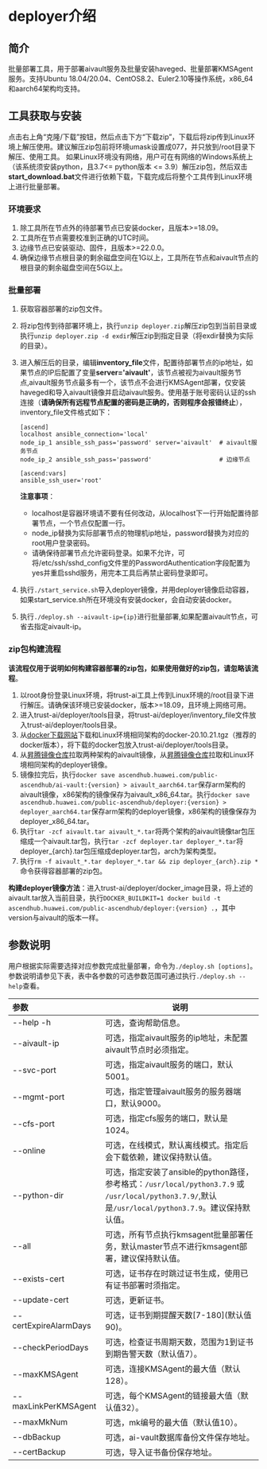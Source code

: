 # deployer介绍

## 简介

批量部署工具，用于部署aivault服务及批量安装haveged、批量部署KMSAgent服务。支持Ubuntu 18.04/20.04、CentOS8.2、Euler2.10等操作系统，x86_64和aarch64架构均支持。

## 工具获取与安装

点击右上角“克隆/下载”按钮，然后点击下方“下载zip”，下载后将zip传到Linux环境上解压使用。建议解压zip包前将环境umask设置成077，并只放到/root目录下解压、使用工具。
如果Linux环境没有网络，用户可在有网络的Windows系统上（该系统须安装python，且3.7<= python版本 <= 3.9）解压zip包，然后双击**start_download.bat**文件进行依赖下载，下载完成后将整个工具传到Linux环境上进行批量部署。


### 环境要求

1. 除工具所在节点外的待部署节点已安装docker，且版本>=18.09。
2. 工具所在节点需要校准到正确的UTC时间。
3. 边缘节点已安装驱动、固件，且版本>=22.0.0。
4. 确保边缘节点根目录的剩余磁盘空间在1G以上，工具所在节点和aivault节点的根目录的剩余磁盘空间在5G以上。

### 批量部署

1. 获取容器部署的zip包文件。
2. 将zip包传到待部署环境上，执行`unzip deployer.zip`解压zip包到当前目录或执行`unzip deployer.zip -d exdir`解压zip到指定目录（将exdir替换为实际的目录）。
3. 进入解压后的目录，编辑**inventory_file**文件，配置待部署节点的ip地址，如果节点的IP后配置了变量**server='aivault'**，该节点被视为aivault服务节点,aivault服务节点最多有一个，该节点不会进行KMSAgent部署，仅安装haveged和导入aivault镜像并启动aivault服务。使用基于账号密码认证的ssh连接（**请确保所有远程节点配置的密码是正确的，否则程序会报错终止**），inventory_file文件格式如下：

   ```text
   [ascend]
   localhost ansible_connection='local'
   node_ip_1 ansible_ssh_pass='password' server='aivault'  # aivault服务节点
   node_ip_2 ansible_ssh_pass='password'                   # 边缘节点

   [ascend:vars]
   ansible_ssh_user='root'
   ```

   **注意事项**：
   - localhost是容器环境请不要有任何改动，从localhost下一行开始配置待部署节点，一个节点仅配置一行。
   - node_ip替换为实际部署节点的物理机ip地址，password替换为对应的root用户登录密码。
   - 请确保待部署节点允许密码登录。如果不允许，可将/etc/ssh/sshd_config文件里的PasswordAuthentication字段配置为yes并重启sshd服务，用完本工具后再禁止密码登录即可。

4. 执行`./start_service.sh`导入deployer镜像，并用deployer镜像启动容器，如果start_service.sh所在环境没有安装docker，会自动安装docker。
5. 执行`./deploy.sh --aivault-ip={ip}`进行批量部署,如果配置aivault节点，可省去指定aivault-ip。

### zip包构建流程

**该流程仅用于说明如何构建容器部署的zip包，如果使用做好的zip包，请忽略该流程**。

1. 以root身份登录Linux环境，将trust-ai工具上传到Linux环境的/root目录下进行解压。请确保该环境已安装docker，版本>=18.09，且环境上网络可用。
2. 进入trust-ai/deployer/tools目录，将trust-ai/deployer/inventory_file文件放入trust-ai/deployer/tools目录。
3. 从[docker下载网站](https://mirrors.huaweicloud.com/docker-ce/linux/static/stable/)下载和Linux环境相同架构的docker-20.10.21.tgz（推荐的docker版本），将下载的docker包放入trust-ai/deployer/tools目录。
4. 从[昇腾镜像仓库](https://ascendhub.huawei.com/#/detail/ai-vault)拉取两种架构的aivault镜像，从[昇腾镜像仓库](https://ascendhub.huawei.com/#/detail/deployer)拉取和Linux环境相同架构的deployer镜像。
5. 镜像拉完后，执行`docker save ascendhub.huawei.com/public-ascendhub/ai-vault:{version} > aivault_aarch64.tar`保存arm架构的aivault镜像，x86架构的镜像保存为aivault_x86_64.tar。执行`docker save ascendhub.huawei.com/public-ascendhub/deployer:{version} > deployer_aarch64.tar`保存arm架构的deployer镜像，x86架构的镜像保存为deployer_x86_64.tar。
6. 执行`tar -zcf aivault.tar aivault_*.tar`将两个架构的aivault镜像tar包压缩成一个aivault.tar包，执行`tar -zcf deployer.tar deployer_*.tar`将deployer_{arch}.tar包压缩成deployer.tar包，arch为架构类型。
7. 执行`rm -f aivault_*.tar deployer_*.tar && zip deployer_{arch}.zip *`命令获得容器部署的zip包。

**构建deployer镜像方法**：进入trust-ai/deployer/docker_image目录，将上述的aivault.tar放入当前目录，执行`DOCKER_BUILDKIT=1 docker build -t ascendhub.huawei.com/public-ascendhub/deployer:{version} .`，其中version与aivault的版本一样。


## 参数说明

用户根据实际需要选择对应参数完成批量部署，命令为`./deploy.sh [options]`。
参数说明请参见下表，表中各参数的可选参数范围可通过执行`./deploy.sh --help`查看。

| 参数                  | 说明                                                                                                                                                          |
| :-------------------- | ------------------------------------------------------------------------------------------------------------------------------------------------------------- |
| --help  -h            | 可选，查询帮助信息。                                                                                                                                          |
| --aivault-ip          | 可选，指定aivault服务的ip地址，未配置aivault节点时必须指定。                                                                                                  |
| --svc-port            | 可选，指定aivault服务的端口，默认5001。                                                                                                                       |
| --mgmt-port           | 可选，指定管理aivault服务的服务器端口，默认9000。                                                                                                             |
| --cfs-port            | 可选，指定cfs服务的端口，默认是1024。                                                                                                                         |
| --online              | 可选，在线模式，默认离线模式。指定后会下载依赖，建议保持默认值。                                                                          |
| --python-dir          | 可选，指定安装了ansible的python路径，参考格式：`/usr/local/python3.7.9` 或 `/usr/local/python3.7.9/`,默认是`/usr/local/python3.7.9`。建议保持默认值。 |
| --all                 | 可选，所有节点执行kmsagent批量部署任务，默认master节点不进行kmsagent部署，建议保持默认值。                                                            |
| --exists-cert         | 可选，证书存在时跳过证书生成，使用已有证书部署时须指定。                                                                                                      |
| --update-cert         | 可选，更新证书。                                                                                                                                              |
| --certExpireAlarmDays | 可选，证书到期提醒天数\[7-180](默认值90)。                                                                                                                    |
| --checkPeriodDays     | 可选，检查证书周期天数，范围为1到证书到期告警天数（默认值7）。                                                                                                |
| --maxKMSAgent         | 可选，连接KMSAgent的最大值（默认128）。                                                                                                                       |
| --maxLinkPerKMSAgent  | 可选，每个KMSAgent的链接最大值（默认值32）。                                                                                                                  |
| --maxMkNum            | 可选，mk编号的最大值（默认值10）。                                                                                                                            |
| --dbBackup            | 可选，ai-vault数据库备份文件保存地址。                                                                                                                        |
| --certBackup          | 可选，导入证书备份保存地址。                                                                                                                                  |
